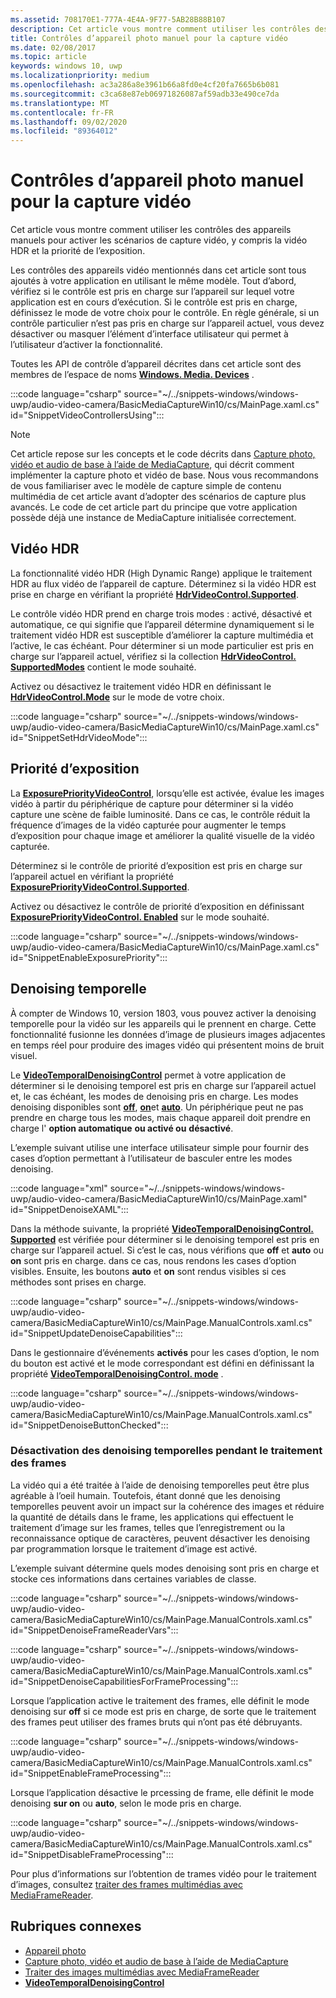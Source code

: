 ```yaml
---
ms.assetid: 708170E1-777A-4E4A-9F77-5AB28B88B107
description: Cet article vous montre comment utiliser les contrôles des appareils manuels pour activer les scénarios de capture vidéo, y compris la vidéo HDR et la priorité de l’exposition.
title: Contrôles d’appareil photo manuel pour la capture vidéo
ms.date: 02/08/2017
ms.topic: article
keywords: windows 10, uwp
ms.localizationpriority: medium
ms.openlocfilehash: ac3a286a8e3961b66a8fd0e4cf20fa7665b6b081
ms.sourcegitcommit: c3ca68e87eb06971826087af59adb33e490ce7da
ms.translationtype: MT
ms.contentlocale: fr-FR
ms.lasthandoff: 09/02/2020
ms.locfileid: "89364012"
---
```

# <a name="manual-camera-controls-for-video-capture"></a>Contrôles d’appareil photo manuel pour la capture vidéo



Cet article vous montre comment utiliser les contrôles des appareils manuels pour activer les scénarios de capture vidéo, y compris la vidéo HDR et la priorité de l’exposition.

Les contrôles des appareils vidéo mentionnés dans cet article sont tous ajoutés à votre application en utilisant le même modèle. Tout d’abord, vérifiez si le contrôle est pris en charge sur l’appareil sur lequel votre application est en cours d’exécution. Si le contrôle est pris en charge, définissez le mode de votre choix pour le contrôle. En règle générale, si un contrôle particulier n’est pas pris en charge sur l’appareil actuel, vous devez désactiver ou masquer l’élément d’interface utilisateur qui permet à l’utilisateur d’activer la fonctionnalité.

Toutes les API de contrôle d’appareil décrites dans cet article sont des membres de l’espace de noms [**Windows. Media. Devices**](/uwp/api/Windows.Media.Devices) .

:::code language="csharp" source="~/../snippets-windows/windows-uwp/audio-video-camera/BasicMediaCaptureWin10/cs/MainPage.xaml.cs" id="SnippetVideoControllersUsing":::

> [!NOTE] 
> Cet article repose sur les concepts et le code décrits dans [Capture photo, vidéo et audio de base à l’aide de MediaCapture](basic-photo-video-and-audio-capture-with-MediaCapture.md), qui décrit comment implémenter la capture photo et vidéo de base. Nous vous recommandons de vous familiariser avec le modèle de capture simple de contenu multimédia de cet article avant d’adopter des scénarios de capture plus avancés. Le code de cet article part du principe que votre application possède déjà une instance de MediaCapture initialisée correctement.

## <a name="hdr-video"></a>Vidéo HDR

La fonctionnalité vidéo HDR (High Dynamic Range) applique le traitement HDR au flux vidéo de l’appareil de capture. Déterminez si la vidéo HDR est prise en charge en vérifiant la propriété [**HdrVideoControl.Supported**](/uwp/api/windows.media.devices.hdrvideocontrol.supported).

Le contrôle vidéo HDR prend en charge trois modes : activé, désactivé et automatique, ce qui signifie que l’appareil détermine dynamiquement si le traitement vidéo HDR est susceptible d’améliorer la capture multimédia et l’active, le cas échéant. Pour déterminer si un mode particulier est pris en charge sur l’appareil actuel, vérifiez si la collection [**HdrVideoControl. SupportedModes**](/uwp/api/windows.media.devices.hdrvideocontrol.supportedmodes) contient le mode souhaité.

Activez ou désactivez le traitement vidéo HDR en définissant le [**HdrVideoControl.Mode**](/uwp/api/windows.media.devices.hdrvideocontrol.mode) sur le mode de votre choix.

:::code language="csharp" source="~/../snippets-windows/windows-uwp/audio-video-camera/BasicMediaCaptureWin10/cs/MainPage.xaml.cs" id="SnippetSetHdrVideoMode":::

## <a name="exposure-priority"></a>Priorité d’exposition

La [**ExposurePriorityVideoControl**](/uwp/api/Windows.Media.Devices.ExposurePriorityVideoControl), lorsqu’elle est activée, évalue les images vidéo à partir du périphérique de capture pour déterminer si la vidéo capture une scène de faible luminosité. Dans ce cas, le contrôle réduit la fréquence d’images de la vidéo capturée pour augmenter le temps d’exposition pour chaque image et améliorer la qualité visuelle de la vidéo capturée.

Déterminez si le contrôle de priorité d’exposition est pris en charge sur l’appareil actuel en vérifiant la propriété [**ExposurePriorityVideoControl.Supported**](/uwp/api/windows.media.devices.exposurepriorityvideocontrol.supported).

Activez ou désactivez le contrôle de priorité d’exposition en définissant [**ExposurePriorityVideoControl. Enabled**](/uwp/api/windows.media.devices.exposurepriorityvideocontrol.enabled) sur le mode souhaité.

:::code language="csharp" source="~/../snippets-windows/windows-uwp/audio-video-camera/BasicMediaCaptureWin10/cs/MainPage.xaml.cs" id="SnippetEnableExposurePriority":::

## <a name="temporal-denoising"></a>Denoising temporelle
À compter de Windows 10, version 1803, vous pouvez activer la denoising temporelle pour la vidéo sur les appareils qui le prennent en charge. Cette fonctionnalité fusionne les données d’image de plusieurs images adjacentes en temps réel pour produire des images vidéo qui présentent moins de bruit visuel.

Le [**VideoTemporalDenoisingControl**](/uwp/api/windows.media.devices.videotemporaldenoisingcontrol) permet à votre application de déterminer si le denoising temporel est pris en charge sur l’appareil actuel et, le cas échéant, les modes de denoising pris en charge. Les modes denoising disponibles sont [**off**](/uwp/api/windows.media.devices.videotemporaldenoisingmode), [**on**](/uwp/api/windows.media.devices.videotemporaldenoisingmode)et [**auto**](/uwp/api/windows.media.devices.videotemporaldenoisingmode). Un périphérique peut ne pas prendre en charge tous les modes, mais chaque appareil doit prendre en charge l' **option automatique** **ou activé ou** **désactivé**.

L’exemple suivant utilise une interface utilisateur simple pour fournir des cases d’option permettant à l’utilisateur de basculer entre les modes denoising.

:::code language="xml" source="~/../snippets-windows/windows-uwp/audio-video-camera/BasicMediaCaptureWin10/cs/MainPage.xaml" id="SnippetDenoiseXAML":::

Dans la méthode suivante, la propriété [**VideoTemporalDenoisingControl. Supported**](/uwp/api/windows.media.devices.videotemporaldenoisingcontrol.supported) est vérifiée pour déterminer si le denoising temporel est pris en charge sur l’appareil actuel. Si c’est le cas, nous vérifions que **off** et **auto** ou **on** sont pris en charge. dans ce cas, nous rendons les cases d’option visibles. Ensuite, les boutons **auto** et **on** sont rendus visibles si ces méthodes sont prises en charge.

:::code language="csharp" source="~/../snippets-windows/windows-uwp/audio-video-camera/BasicMediaCaptureWin10/cs/MainPage.ManualControls.xaml.cs" id="SnippetUpdateDenoiseCapabilities":::

Dans le gestionnaire d’événements **activés** pour les cases d’option, le nom du bouton est activé et le mode correspondant est défini en définissant la propriété [**VideoTemporalDenoisingControl. mode**](/uwp/api/windows.media.devices.videotemporaldenoisingcontrol.mode) .

:::code language="csharp" source="~/../snippets-windows/windows-uwp/audio-video-camera/BasicMediaCaptureWin10/cs/MainPage.ManualControls.xaml.cs" id="SnippetDenoiseButtonChecked":::

### <a name="disabling-temporal-denoising-while-processing-frames"></a>Désactivation des denoising temporelles pendant le traitement des frames
La vidéo qui a été traitée à l’aide de denoising temporelles peut être plus agréable à l’oeil humain. Toutefois, étant donné que les denoising temporelles peuvent avoir un impact sur la cohérence des images et réduire la quantité de détails dans le frame, les applications qui effectuent le traitement d’image sur les frames, telles que l’enregistrement ou la reconnaissance optique de caractères, peuvent désactiver les denoising par programmation lorsque le traitement d’image est activé.

L’exemple suivant détermine quels modes denoising sont pris en charge et stocke ces informations dans certaines variables de classe.

:::code language="csharp" source="~/../snippets-windows/windows-uwp/audio-video-camera/BasicMediaCaptureWin10/cs/MainPage.ManualControls.xaml.cs" id="SnippetDenoiseFrameReaderVars":::

:::code language="csharp" source="~/../snippets-windows/windows-uwp/audio-video-camera/BasicMediaCaptureWin10/cs/MainPage.ManualControls.xaml.cs" id="SnippetDenoiseCapabilitiesForFrameProcessing":::

Lorsque l’application active le traitement des frames, elle définit le mode denoising sur **off** si ce mode est pris en charge, de sorte que le traitement des frames peut utiliser des frames bruts qui n’ont pas été débruyants.

:::code language="csharp" source="~/../snippets-windows/windows-uwp/audio-video-camera/BasicMediaCaptureWin10/cs/MainPage.ManualControls.xaml.cs" id="SnippetEnableFrameProcessing":::

Lorsque l’application désactive le prcessing de frame, elle définit le mode denoising **sur on** ou **auto**, selon le mode pris en charge.

:::code language="csharp" source="~/../snippets-windows/windows-uwp/audio-video-camera/BasicMediaCaptureWin10/cs/MainPage.ManualControls.xaml.cs" id="SnippetDisableFrameProcessing":::

Pour plus d’informations sur l’obtention de trames vidéo pour le traitement d’images, consultez [traiter des frames multimédias avec MediaFrameReader](process-media-frames-with-mediaframereader.md).

## <a name="related-topics"></a>Rubriques connexes

* [Appareil photo](camera.md)
* [Capture photo, vidéo et audio de base à l’aide de MediaCapture](basic-photo-video-and-audio-capture-with-MediaCapture.md)
* [Traiter des images multimédias avec MediaFrameReader](process-media-frames-with-mediaframereader.md)
*  [**VideoTemporalDenoisingControl**](/uwp/api/windows.media.devices.videotemporaldenoisingcontrol)
 
